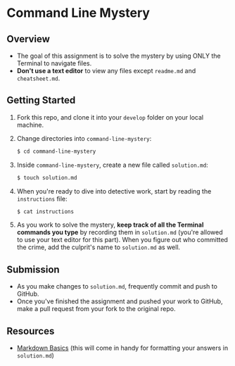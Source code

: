 # Command Line Mystery

## Overview

* The goal of this assignment is to solve the mystery by using ONLY the Terminal to navigate files.
* **Don't use a text editor** to view any files except `readme.md` and `cheatsheet.md`.

## Getting Started

1. Fork this repo, and clone it into your `develop` folder on your local machine.

2. Change directories into `command-line-mystery`:

	```bash
	$ cd command-line-mystery
	```

3. Inside `command-line-mystery`, create a new file called `solution.md`:

	```bash
	$ touch solution.md
	```

4. When you're ready to dive into detective work, start by reading the `instructions` file:

	```bash
	$ cat instructions
	```

5. As you work to solve the mystery, **keep track of all the Terminal commands you type** by recording them in `solution.md` (you're allowed to use your text editor for this part). When you figure out who committed the crime, add the culprit's name to `solution.md` as well.

## Submission

* As you make changes to `solution.md`, frequently commit and push to GitHub.
* Once you've finished the assignment and pushed your work to GitHub, make a pull request from your fork to the original repo.

## Resources

* <a href="https://help.github.com/articles/markdown-basics">Markdown Basics</a> (this will come in handy for formatting your answers in `solution.md`)
